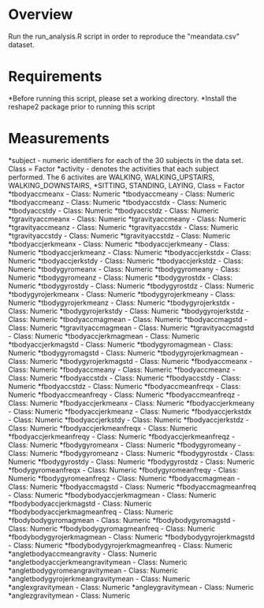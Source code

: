 # Overview
Run the run_analysis.R script in order to reproduce the "meandata.csv" dataset.

# Requirements
*Before running this script, please set a working directory.
*Install the reshape2 package prior to running this script

# Measurements
*subject - numeric identifiers for each of the 30 subjects in the data set. Class = Factor
*activity - denotes the activities that each subject performed. The 6 activites are WALKING, WALKING_UPSTAIRS, WALKING_DOWNSTAIRS, 
*SITTING, STANDING, LAYING, Class = Factor
*tbodyaccmeanx - Class: Numeric
*tbodyaccmeany - Class: Numeric
*tbodyaccmeanz - Class: Numeric
*tbodyaccstdx - Class: Numeric
*tbodyaccstdy - Class: Numeric
*tbodyaccstdz - Class: Numeric
*tgravityaccmeanx - Class: Numeric
*tgravityaccmeany - Class: Numeric
*tgravityaccmeanz - Class: Numeric
*tgravityaccstdx - Class: Numeric
*tgravityaccstdy - Class: Numeric
*tgravityaccstdz - Class: Numeric
*tbodyaccjerkmeanx - Class: Numeric
*tbodyaccjerkmeany - Class: Numeric
*tbodyaccjerkmeanz - Class: Numeric
*tbodyaccjerkstdx - Class: Numeric
*tbodyaccjerkstdy - Class: Numeric
*tbodyaccjerkstdz - Class: Numeric
*tbodygyromeanx - Class: Numeric
*tbodygyromeany - Class: Numeric
*tbodygyromeanz - Class: Numeric
*tbodygyrostdx - Class: Numeric
*tbodygyrostdy - Class: Numeric
*tbodygyrostdz - Class: Numeric
*tbodygyrojerkmeanx - Class: Numeric
*tbodygyrojerkmeany - Class: Numeric
*tbodygyrojerkmeanz - Class: Numeric
*tbodygyrojerkstdx - Class: Numeric
*tbodygyrojerkstdy - Class: Numeric
*tbodygyrojerkstdz - Class: Numeric
*tbodyaccmagmean - Class: Numeric
*tbodyaccmagstd - Class: Numeric
*tgravityaccmagmean - Class: Numeric
*tgravityaccmagstd - Class: Numeric
*tbodyaccjerkmagmean - Class: Numeric
*tbodyaccjerkmagstd - Class: Numeric
*tbodygyromagmean - Class: Numeric
*tbodygyromagstd - Class: Numeric
*tbodygyrojerkmagmean - Class: Numeric
*tbodygyrojerkmagstd - Class: Numeric
*fbodyaccmeanx - Class: Numeric
*fbodyaccmeany - Class: Numeric
*fbodyaccmeanz - Class: Numeric
*fbodyaccstdx - Class: Numeric
*fbodyaccstdy - Class: Numeric
*fbodyaccstdz - Class: Numeric
*fbodyaccmeanfreqx - Class: Numeric
*fbodyaccmeanfreqy - Class: Numeric
*fbodyaccmeanfreqz - Class: Numeric
*fbodyaccjerkmeanx - Class: Numeric
*fbodyaccjerkmeany - Class: Numeric
*fbodyaccjerkmeanz - Class: Numeric
*fbodyaccjerkstdx - Class: Numeric
*fbodyaccjerkstdy - Class: Numeric
*fbodyaccjerkstdz - Class: Numeric
*fbodyaccjerkmeanfreqx - Class: Numeric
*fbodyaccjerkmeanfreqy - Class: Numeric
*fbodyaccjerkmeanfreqz - Class: Numeric
*fbodygyromeanx - Class: Numeric
*fbodygyromeany - Class: Numeric
*fbodygyromeanz - Class: Numeric
*fbodygyrostdx - Class: Numeric
*fbodygyrostdy - Class: Numeric
*fbodygyrostdz - Class: Numeric
*fbodygyromeanfreqx - Class: Numeric
*fbodygyromeanfreqy - Class: Numeric
*fbodygyromeanfreqz - Class: Numeric
*fbodyaccmagmean - Class: Numeric
*fbodyaccmagstd - Class: Numeric
*fbodyaccmagmeanfreq - Class: Numeric
*fbodybodyaccjerkmagmean - Class: Numeric
*fbodybodyaccjerkmagstd - Class: Numeric
*fbodybodyaccjerkmagmeanfreq - Class: Numeric
*fbodybodygyromagmean - Class: Numeric
*fbodybodygyromagstd - Class: Numeric
*fbodybodygyromagmeanfreq - Class: Numeric
*fbodybodygyrojerkmagmean - Class: Numeric
*fbodybodygyrojerkmagstd - Class: Numeric
*fbodybodygyrojerkmagmeanfreq - Class: Numeric
*angletbodyaccmeangravity - Class: Numeric
*angletbodyaccjerkmeangravitymean - Class: Numeric
*angletbodygyromeangravitymean - Class: Numeric
*angletbodygyrojerkmeangravitymean - Class: Numeric
*anglexgravitymean - Class: Numeric
*angleygravitymean - Class: Numeric
*anglezgravitymean - Class: Numeric

